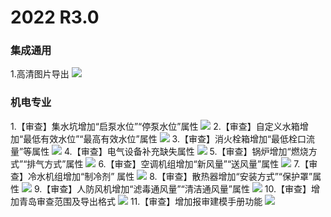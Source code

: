 # 2022 R3.0
### 集成通用
1.高清图片导出
![](images/screenshot_1656917082113.png)
<br/>
### 机电专业
1.【审查】集水坑增加“启泵水位”“停泵水位”属性
![](images/screenshot_1656917557018.png)
2.【审查】自定义水箱增加“最低有效水位”“最高有效水位”属性
![](images/screenshot_1656917583653.png)
3.【审查】消火栓箱增加“最低栓口流量”等属性
![](images/screenshot_1656917602633.png)
4.【审查】电气设备补充缺失属性
![](images/screenshot_1656917626090.png)
5.【审查】锅炉增加“燃烧方式”“排气方式”属性
![](images/screenshot_1656917647386.png)
6.【审查】空调机组增加“新风量”“送风量”属性
![](images/screenshot_1656917666556.png)
7.【审查】冷水机组增加“制冷剂” 属性
![](images/screenshot_1656917682859.png)
8.【审查】散热器增加“安装方式”“保护罩”属性
![](images/screenshot_1656917701101.png)
9.【审查】人防风机增加“滤毒通风量”“清洁通风量”属性
![](images/screenshot_1656917719158.png)
10.【审查】增加青岛审查范围及导出格式
![](images/screenshot_1656917756265.png)
11.【审查】增加报审建模手册功能
![](images/screenshot_1656917779974.png)